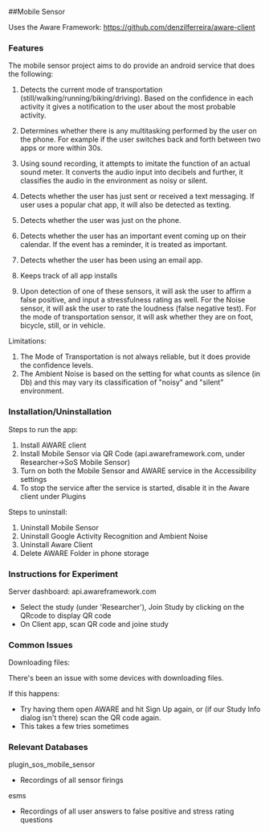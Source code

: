 ##Mobile Sensor

Uses the Aware Framework: https://github.com/denzilferreira/aware-client

<h3>Features</h3>

The mobile sensor project aims to do provide an android service that does the following:

1. Detects the current mode of transportation (still/walking/running/biking/driving). Based on the confidence in each activity it gives a notification to the user about the most probable activity. 

2. Determines whether there is any multitasking performed by the user on the phone. For example if the user switches back and forth between two apps or more within 30s.

3. Using sound recording, it attempts to imitate the function of an actual sound meter. It converts the audio input into decibels and further, it classifies the audio in the environment as noisy or silent.

4. Detects whether the user has just sent or received a text messaging. If user uses a popular chat app, it will also be detected as texting.

5. Detects whether the user was just on the phone.

6. Detects whether the user has an important event coming up on their calendar. If the event has a reminder, it is treated as important.

7. Detects whether the user has been using an email app.

8. Keeps track of all app installs 

9. Upon detection of one of these sensors, it will ask the user to affirm a false positive, and input a stressfulness rating as well.
For the Noise sensor, it will ask the user to rate the loudness (false negative test). For the mode of transportation sensor, it will
ask whether they are on foot, bicycle, still, or in vehicle.

Limitations:

1. The Mode of Transportation is not always reliable, but it does provide the confidence levels.
2. The Ambient Noise is based on the setting for what counts as silence (in Db) and this may vary its classification of "noisy" and "silent" environment.

<h3>Installation/Uninstallation</h3>

Steps to run the app:

1. Install AWARE client
2. Install Mobile Sensor via QR Code (api.awareframework.com, under Researcher->SoS Mobile Sensor)
3. Turn on both the Mobile Sensor and AWARE service in the Accessibility settings
5. To stop the service after the service is started, disable it in the Aware client under Plugins

Steps to uninstall:

1. Uninstall Mobile Sensor
2. Uninstall Google Activity Recognition and Ambient Noise
3. Uninstall Aware Client
4. Delete AWARE Folder in phone storage

<h3>Instructions for Experiment</h3>

Server dashboard: api.awareframework.com

- Select the study (under 'Researcher'), Join Study by clicking on the QRcode to display QR code
- On Client app, scan QR code and joine study

<h3>Common Issues</h3>

Downloading files: 

There's been an issue with some devices with downloading files.

If this happens: 

- Try having them open AWARE and hit Sign Up again, or (if our Study Info dialog isn't there) scan the QR code again. 
- This takes a few tries sometimes

<h3>Relevant Databases</h3>

plugin_sos_mobile_sensor

- Recordings of all sensor firings

esms

- Recordings of all user answers to false positive and stress rating questions

